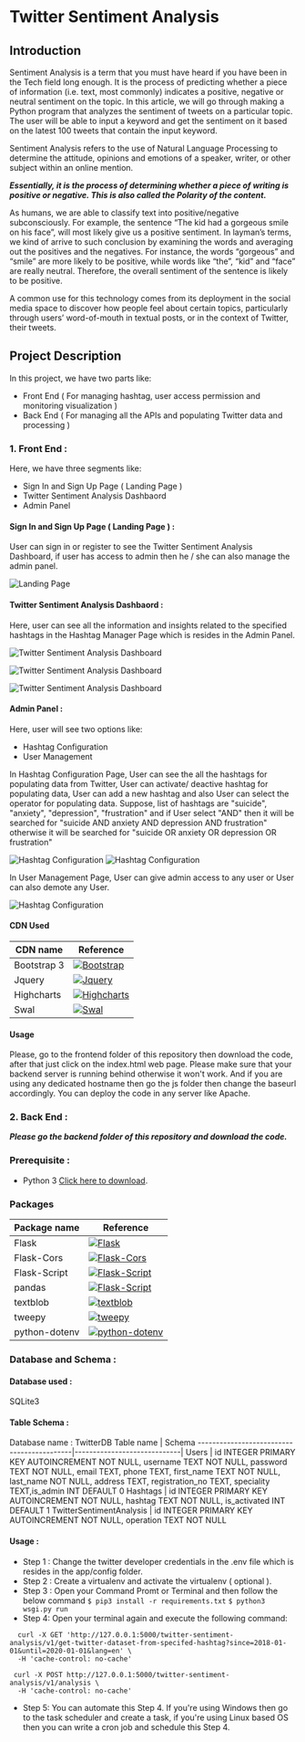 # Twitter Sentiment Analysis #

## Introduction ##

Sentiment Analysis is a term that you must have heard if you have been in the Tech field long enough. It is the process of predicting whether a piece of information (i.e. text, most commonly) indicates a positive, negative or neutral sentiment on the topic. In this article, we will go through making a Python program that analyzes the sentiment of tweets on a particular topic. The user will be able to input a keyword and get the sentiment on it based on the latest 100 tweets that contain the input keyword.

Sentiment Analysis refers to the use of Natural Language Processing to determine the attitude, opinions and emotions of a speaker, writer, or other subject within an online mention.

***Essentially, it is the process of determining whether a piece of writing is positive or negative. This is also called the Polarity of the content.***

As humans, we are able to classify text into positive/negative subconsciously. For example, the sentence “The kid had a gorgeous smile on his face”, will most likely give us a positive sentiment. In layman’s terms, we kind of arrive to such conclusion by examining the words and averaging out the positives and the negatives. For instance, the words “gorgeous” and “smile” are more likely to be positive, while words like “the”, “kid” and “face” are really neutral. Therefore, the overall sentiment of the sentence is likely to be positive.

A common use for this technology comes from its deployment in the social media space to discover how people feel about certain topics, particularly through users’ word-of-mouth in textual posts, or in the context of Twitter, their tweets.

## Project Description ##

In this project, we have two parts like:
* Front End ( For managing hashtag, user access permission and monitoring visualization )
* Back End ( For managing all the APIs and populating Twitter data and processing )

### 1. Front End : ###
Here, we have three segments like:
* Sign In and Sign Up Page ( Landing Page )
* Twitter Sentiment Analysis Dashbaord
* Admin Panel

#### Sign In and Sign Up Page ( Landing Page ) : ####
User can sign in or register to see the Twitter Sentiment Analysis Dashboard, if user has access to admin then he / she can also manage the admin panel.

![Landing Page](https://drive.google.com/uc?export=view&id=1hVGA-SZOLZJy7n-EqQAA_tssAzV9ab9r)

#### Twitter Sentiment Analysis Dashbaord : ####

Here, user can see all the information and insights related to the specified hashtags in the Hashtag Manager Page which is resides in the Admin Panel.

![Twitter Sentiment Analysis Dashboard](https://drive.google.com/uc?export=view&id=15jWiapG_ia_6oU0dQ9dd7FzN3msLa7R0)

![Twitter Sentiment Analysis Dashboard](https://drive.google.com/uc?export=view&id=1Mt5Kab4rk0T2VSYWO-OCGzrV4Wvjbl8X)

![Twitter Sentiment Analysis Dashboard](https://drive.google.com/uc?export=view&id=19BOuZ1Ur3hYjjc2qqfWZv6R3tkfU2XPq)

#### Admin Panel : ####
Here, user will see two options like:
* Hashtag Configuration
* User Management

In Hashtag Configuration Page, User can see the all the hashtags for populating data from Twitter, User can activate/ deactive hashtag for populating data, User can add a new hashtag and also User can select the operator for populating data. Suppose, list of hashtags are "suicide", "anxiety", "depression", "frustration" and if User select "AND" then it will be searched for "suicide AND anxiety AND depression AND frustration" otherwise it will be searched for "suicide OR anxiety OR depression OR frustration"

![Hashtag Configuration](https://drive.google.com/uc?export=view&id=1NrbhqUmr5JlTivQPDVM8-yLjv636m1H5)
![Hashtag Configuration](https://drive.google.com/uc?export=view&id=14lt_aM4J3icc4gVExU4kxT2248t6-Sfd)

In User Management Page, User can give admin access to any user or User can also demote any User.

![Hashtag Configuration](https://drive.google.com/uc?export=view&id=1BtDtRRTV_VS89NYFc5pPhwiIllwaklJp)

#### CDN Used ####
CDN name                              | Reference
-------------------------------------------|-----------------------------|
Bootstrap 3 | [![Bootstrap](https://img.shields.io/static/v1?label=Bootstrap&message=v3.4.1&color=blue)](https://getbootstrap.com/docs/3.3/)
Jquery | [![Jquery](https://img.shields.io/static/v1?label=Jquery&message=v3.4.1&color=blue)](https://jquery.com/)
Highcharts | [![Highcharts](https://img.shields.io/static/v1?label=Highcharts&message=v3.4.1&color=blue)](https://www.highcharts.com/)
Swal | [![Swal](https://img.shields.io/static/v1?label=Swal&message=v1.0&color=blue)](https://sweetalert.js.org/)

#### Usage ####
Please, go to the frontend folder of this repository then download the code, after that just click on the index.html web page. Please make sure that your backend server is running behind otherwise it won't work. And if you are using any dedicated hostname then go the js folder then change the baseurl accordingly.
You can deploy the code in any server like Apache.

### 2. Back End : ###
***Please go the backend folder of this repository and download the code.***
### Prerequisite : ###
* Python 3 [Click here to download](https://www.python.org/downloads/).


### Packages ###
Package name                              | Reference
-------------------------------------------|-----------------------------|
Flask | [![Flask](https://img.shields.io/static/v1?label=Flask&message=v1.1.1&color=blue)](https://pypi.org/project/Flask/)
Flask-Cors | [![Flask-Cors](https://img.shields.io/static/v1?label=Flask-Cors&message=v3.0.8&color=blue)](https://pypi.org/project/Flask-Cors/)
Flask-Script | [![Flask-Script](https://img.shields.io/static/v1?label=Flask-Script&message=v2.0.6&color=blue)](https://pypi.org/project/Flask-Script/)
pandas | [![Flask-Script](https://img.shields.io/static/v1?label=pandas&message=v1.0.3&color=blue)](https://pypi.org/project/pandas/)
textblob | [![textblob](https://img.shields.io/static/v1?label=textblob&message=v0.15.3&color=blue)](https://pypi.org/project/textblob/)
tweepy | [![tweepy](https://img.shields.io/static/v1?label=tweepy&message=v3.8.0&color=blue)](https://pypi.org/project/tweepy/)
python-dotenv | [![python-dotenv](https://img.shields.io/static/v1?label=python-dotenv&message=v0.12.0&color=blue)](https://pypi.org/project/python-dotenv/)

### Database and Schema : ###
#### Database used : ####
SQLite3
#### Table Schema : ####
Database name : TwitterDB
Table name                              | Schema
-------------------------------------------|-----------------------------|
Users | id INTEGER PRIMARY KEY AUTOINCREMENT NOT NULL, username TEXT NOT NULL, password TEXT NOT NULL, email TEXT, phone TEXT, first_name TEXT NOT NULL, last_name NOT NULL, address TEXT, registration_no TEXT, speciality TEXT,is_admin INT DEFAULT 0
Hashtags | id INTEGER PRIMARY KEY AUTOINCREMENT NOT NULL, hashtag TEXT NOT NULL, is_activated INT DEFAULT 1
TwitterSentimentAnalysis | id INTEGER PRIMARY KEY AUTOINCREMENT NOT NULL, operation TEXT NOT NULL

#### Usage :  ####
* Step 1 : Change the twitter developer credentials in the .env file which is resides in the app/config folder.
* Step 2 : Create a virtualenv and activate the virtualenv ( optional ).
* Step 3 : Open your Command Promt or Terminal and then follow the below command
`$ pip3 install -r requirements.txt`
`$ python3 wsgi.py run`
* Step 4: Open your terminal again and execute the following command:
```
  curl -X GET 'http://127.0.0.1:5000/twitter-sentiment-analysis/v1/get-twitter-dataset-from-specifed-hashtag?since=2018-01-01&until=2020-01-01&lang=en' \
  -H 'cache-control: no-cache'

 curl -X POST http://127.0.0.1:5000/twitter-sentiment-analysis/v1/analysis \
  -H 'cache-control: no-cache'
```
* Step 5: You can automate this Step 4. If you're using Windows then go to the task scheduler and create a task, if you're using Linux based OS then you can write a cron job and schedule this Step 4.
